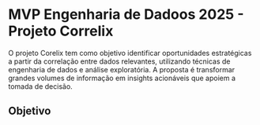 # MVP Engenharia de Dadoos 2025 - Projeto Correlix
O projeto Corelix tem como objetivo identificar oportunidades estratégicas a partir da correlação entre dados relevantes, utilizando técnicas de engenharia de dados e análise exploratória. A proposta é transformar grandes volumes de informação em insights acionáveis que apoiem a tomada de decisão.

## Objetivo ##
